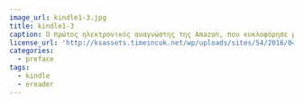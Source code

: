 ```yaml
---
image_url: kindle1-3.jpg
title: kindle1-3
caption: Ο πρώτος ηλεκτρονικός αναγνώστης της Amazon, που κυκλοφόρησε μόνο στις ΗΠΑ, ξεπουλήθηκε σε πεντέμισι ώρες και παρέμεινε μη διαθέσιμος για πέντε μήνες.
license_url: 'http://ksassets.timeincuk.net/wp/uploads/sites/54/2016/04/kindle1-3.jpg'
categories:
  - preface
tags:
  - kindle
  - ereader
---
```

